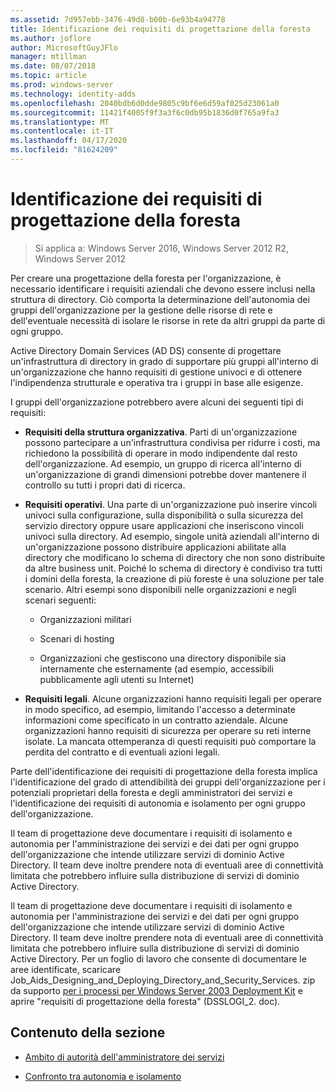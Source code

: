```yaml
---
ms.assetid: 7d957ebb-3476-49d8-b00b-6e93b4a94778
title: Identificazione dei requisiti di progettazione della foresta
ms.author: joflore
author: MicrosoftGuyJFlo
manager: mtillman
ms.date: 08/07/2018
ms.topic: article
ms.prod: windows-server
ms.technology: identity-adds
ms.openlocfilehash: 2040bdb6d0dde9805c9bf6e6d59af025d23061a0
ms.sourcegitcommit: 11421f4005f9f3a3f6c0db95b1836d0f765a9fa3
ms.translationtype: MT
ms.contentlocale: it-IT
ms.lasthandoff: 04/17/2020
ms.locfileid: "81624209"
---
```

# <a name="identifying-forest-design-requirements"></a>Identificazione dei requisiti di progettazione della foresta

> Si applica a: Windows Server 2016, Windows Server 2012 R2, Windows Server 2012

Per creare una progettazione della foresta per l'organizzazione, è necessario identificare i requisiti aziendali che devono essere inclusi nella struttura di directory. Ciò comporta la determinazione dell'autonomia dei gruppi dell'organizzazione per la gestione delle risorse di rete e dell'eventuale necessità di isolare le risorse in rete da altri gruppi da parte di ogni gruppo.

Active Directory Domain Services (AD DS) consente di progettare un'infrastruttura di directory in grado di supportare più gruppi all'interno di un'organizzazione che hanno requisiti di gestione univoci e di ottenere l'indipendenza strutturale e operativa tra i gruppi in base alle esigenze.

I gruppi dell'organizzazione potrebbero avere alcuni dei seguenti tipi di requisiti:

- **Requisiti della struttura organizzativa**. Parti di un'organizzazione possono partecipare a un'infrastruttura condivisa per ridurre i costi, ma richiedono la possibilità di operare in modo indipendente dal resto dell'organizzazione. Ad esempio, un gruppo di ricerca all'interno di un'organizzazione di grandi dimensioni potrebbe dover mantenere il controllo su tutti i propri dati di ricerca.

- **Requisiti operativi**. Una parte di un'organizzazione può inserire vincoli univoci sulla configurazione, sulla disponibilità o sulla sicurezza del servizio directory oppure usare applicazioni che inseriscono vincoli univoci sulla directory. Ad esempio, singole unità aziendali all'interno di un'organizzazione possono distribuire applicazioni abilitate alla directory che modificano lo schema di directory che non sono distribuite da altre business unit. Poiché lo schema di directory è condiviso tra tutti i domini della foresta, la creazione di più foreste è una soluzione per tale scenario. Altri esempi sono disponibili nelle organizzazioni e negli scenari seguenti:

    - Organizzazioni militari

    - Scenari di hosting

    - Organizzazioni che gestiscono una directory disponibile sia internamente che esternamente (ad esempio, accessibili pubblicamente agli utenti su Internet)

- **Requisiti legali**. Alcune organizzazioni hanno requisiti legali per operare in modo specifico, ad esempio, limitando l'accesso a determinate informazioni come specificato in un contratto aziendale. Alcune organizzazioni hanno requisiti di sicurezza per operare su reti interne isolate. La mancata ottemperanza di questi requisiti può comportare la perdita del contratto e di eventuali azioni legali.

Parte dell'identificazione dei requisiti di progettazione della foresta implica l'identificazione del grado di attendibilità dei gruppi dell'organizzazione per i potenziali proprietari della foresta e degli amministratori dei servizi e l'identificazione dei requisiti di autonomia e isolamento per ogni gruppo dell'organizzazione.

Il team di progettazione deve documentare i requisiti di isolamento e autonomia per l'amministrazione dei servizi e dei dati per ogni gruppo dell'organizzazione che intende utilizzare servizi di dominio Active Directory. Il team deve inoltre prendere nota di eventuali aree di connettività limitata che potrebbero influire sulla distribuzione di servizi di dominio Active Directory.

Il team di progettazione deve documentare i requisiti di isolamento e autonomia per l'amministrazione dei servizi e dei dati per ogni gruppo dell'organizzazione che intende utilizzare servizi di dominio Active Directory. Il team deve inoltre prendere nota di eventuali aree di connettività limitata che potrebbero influire sulla distribuzione di servizi di dominio Active Directory. Per un foglio di lavoro che consente di documentare le aree identificate, scaricare Job_Aids_Designing_and_Deploying_Directory_and_Security_Services. zip da supporto [per i processi per Windows Server 2003 Deployment Kit](https://microsoft.com/download/details.aspx?id=9608) e aprire "requisiti di progettazione della foresta" (DSSLOGI_2. doc).

## <a name="in-this-section"></a>Contenuto della sezione

- [Ambito di autorità dell'amministratore dei servizi](../../ad-ds/plan/Service-Administrator-Scope-of-Authority.md)

- [Confronto tra autonomia e isolamento](../../ad-ds/plan/Autonomy-vs.-Isolation.md)

